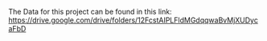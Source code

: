 The Data for this project can be found in this link: https://drive.google.com/drive/folders/12FcstAIPLFldMGdqqwaBvMjXUDycaFbD
